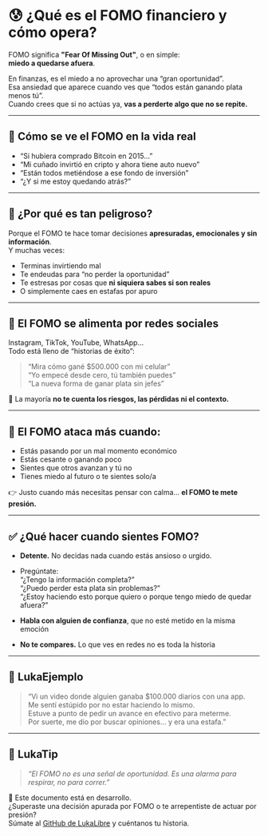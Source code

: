 # 😰 ¿Qué es el FOMO financiero y cómo opera?

FOMO significa **"Fear Of Missing Out"**, o en simple:  
**miedo a quedarse afuera**.

En finanzas, es el miedo a no aprovechar una “gran oportunidad”.  
Esa ansiedad que aparece cuando ves que “todos están ganando plata menos tú”.  
Cuando crees que si no actúas ya, **vas a perderte algo que no se repite.**

---

## 🔁 Cómo se ve el FOMO en la vida real

- “Si hubiera comprado Bitcoin en 2015…”
- “Mi cuñado invirtió en cripto y ahora tiene auto nuevo”
- “Están todos metiéndose a ese fondo de inversión”
- “¿Y si me estoy quedando atrás?”

---

## 🚨 ¿Por qué es tan peligroso?

Porque el FOMO te hace tomar decisiones **apresuradas, emocionales y sin información**.  
Y muchas veces:

- Terminas invirtiendo mal
- Te endeudas para “no perder la oportunidad”
- Te estresas por cosas que **ni siquiera sabes si son reales**
- O simplemente caes en estafas por apuro

---

## 📱 El FOMO se alimenta por redes sociales

Instagram, TikTok, YouTube, WhatsApp…  
Todo está lleno de “historias de éxito”:

> “Mira cómo gané $500.000 con mi celular”  
> “Yo empecé desde cero, tú también puedes”  
> “La nueva forma de ganar plata sin jefes”

📌 La mayoría **no te cuenta los riesgos, las pérdidas ni el contexto.**

---

## 🧠 El FOMO ataca más cuando:

- Estás pasando por un mal momento económico
- Estás cesante o ganando poco
- Sientes que otros avanzan y tú no
- Tienes miedo al futuro o te sientes solo/a

👉 Justo cuando más necesitas pensar con calma… **el FOMO te mete presión.**

---

## ✅ ¿Qué hacer cuando sientes FOMO?

- **Detente.** No decidas nada cuando estás ansioso o urgido.
- Pregúntate:  
  “¿Tengo la información completa?”  
  “¿Puedo perder esta plata sin problemas?”  
  “¿Estoy haciendo esto porque quiero o porque tengo miedo de quedar afuera?”

- **Habla con alguien de confianza**, que no esté metido en la misma emoción
- **No te compares.** Lo que ves en redes no es toda la historia

---

## 💬 LukaEjemplo

> “Vi un video donde alguien ganaba $100.000 diarios con una app.  
> Me sentí estúpido por no estar haciendo lo mismo.  
> Estuve a punto de pedir un avance en efectivo para meterme.  
> Por suerte, me dio por buscar opiniones… y era una estafa.”

---

## 🧠 LukaTip

> *“El FOMO no es una señal de oportunidad. Es una alarma para respirar, no para correr.”*

📌 Este documento está en desarrollo.  
¿Superaste una decisión apurada por FOMO o te arrepentiste de actuar por presión?  
Súmate al [GitHub de LukaLibre](https://github.com/tuusuario/lukalibre) y cuéntanos tu historia.
